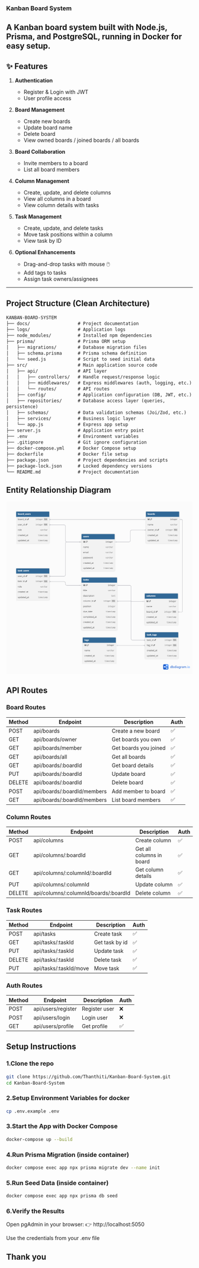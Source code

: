 ### Kanban Board System

A Kanban board system built with Node.js, Prisma, and PostgreSQL, running in Docker for easy setup.
---

## ✨ Features  

1. **Authentication**
   - Register & Login with JWT
   - User profile access  

2. **Board Management**
   - Create new boards  
   - Update board name  
   - Delete board  
   - View owned boards / joined boards / all boards  

3. **Board Collaboration**
   - Invite members to a board  
   - List all board members  

4. **Column Management**
   - Create, update, and delete columns  
   - View all columns in a board  
   - View column details with tasks  

5. **Task Management**
   - Create, update, and delete tasks  
   - Move task positions within a column  
   - View task by ID  

6. **Optional Enhancements**
   - Drag-and-drop tasks with mouse 🖱️  
   - Add tags to tasks  
   - Assign task owners/assignees  

---
## Project Structure (Clean Architecture)
```
KANBAN-BOARD-SYSTEM
├── docs/                  # Project documentation
├── logs/                  # Application logs
├── node_modules/          # Installed npm dependencies
├── prisma/                # Prisma ORM setup
│   ├── migrations/        # Database migration files
│   ├── schema.prisma      # Prisma schema definition
│   └── seed.js            # Script to seed initial data
├── src/                   # Main application source code
│   ├── api/               # API layer
│   │   ├── controllers/   # Handle request/response logic
│   │   ├── middlewares/   # Express middlewares (auth, logging, etc.)
│   │   └── routes/        # API routes
│   ├── config/            # Application configuration (DB, JWT, etc.)
│   ├── repositories/      # Database access layer (queries, persistence)
│   ├── schemas/           # Data validation schemas (Joi/Zod, etc.)
│   ├── services/          # Business logic layer
│   └── app.js             # Express app setup
├── server.js              # Application entry point
├── .env                   # Environment variables
├── .gitignore             # Git ignore configuration
├── docker-compose.yml     # Docker Compose setup
├── dockerfile             # Docker file setup
├── package.json           # Project dependencies and scripts
├── package-lock.json      # Locked dependency versions
└── README.md              # Project documentation
```

## Entity Relationship Diagram

![ER Diagram](./docs/er-diagram.png)

## API Routes

### Board Routes
| Method | Endpoint                 | Description                | Auth |
|--------|--------------------------|----------------------------|------|
| POST   | api/boards                  | Create a new board         | ✅    |
| GET    | api/boards/owner            | Get boards you own         | ✅    |
| GET    | api/boards/member           | Get boards you joined      | ✅    |
| GET    | api/boards/all              | Get all boards             | ✅    |
| GET    | api/boards/:boardId         | Get board details          | ✅    |
| PUT    | api/boards/:boardId         | Update board               | ✅    |
| DELETE | api/boards/:boardId         | Delete board               | ✅    |
| POST   | api/boards/:boardId/members | Add member to board        | ✅    |
| GET    | api/boards/:boardId/members | List board members         | ✅    |

### Column Routes
| Method | Endpoint                       | Description             | Auth |
|--------|--------------------------------|-------------------------|------|
| POST   | api/columns                       | Create column           | ✅    |
| GET    | api/columns/:boardId              | Get all columns in board| ✅    |
| GET    | api/columns/:columnId/:boardId    | Get column details      | ✅    |
| PUT    | api/columns/:columnId             | Update column           | ✅    |
| DELETE | api/columns/:columnId/boards/:boardId | Delete column       | ✅    |

### Task Routes
| Method | Endpoint          | Description       | Auth |
|--------|------------------|-------------------|------|
| POST   | api/tasks           | Create task       | ✅    |
| GET    | api/tasks/:taskId   | Get task by id    | ✅    |
| PUT    | api/tasks/:taskId   | Update task       | ✅    |
| DELETE | api/tasks/:taskId   | Delete task       | ✅    |
| PUT    | api/tasks/:taskId/move | Move task      | ✅    |

### Auth Routes
| Method | Endpoint   | Description    | Auth |
|--------|-----------|----------------|------|
| POST   | api/users/register | Register user | ❌ |
| POST   | api/users/login    | Login user    | ❌ |
| GET    | api/users/profile  | Get profile   | ✅ |

## Setup Instructions
### 1.Clone the repo

```bash
git clone https://github.com/Thanthiti/Kanban-Board-System.git
cd Kanban-Board-System
```

### 2.Setup Environment Variables for docker
```bash
cp .env.example .env
```
### 3.Start the App with Docker Compose
```bash
docker-compose up --build
```
### 4.Run Prisma Migration (inside container) 
```bash
docker compose exec app npx prisma migrate dev --name init
````
### 5.Run Seed Data (inside container)
```bash
docker compose exec app npx prisma db seed
```
### 6.Verify the Results

Open pgAdmin in your browser:
👉 http://localhost:5050

Use the credentials from your .env file
## Thank you ## 
